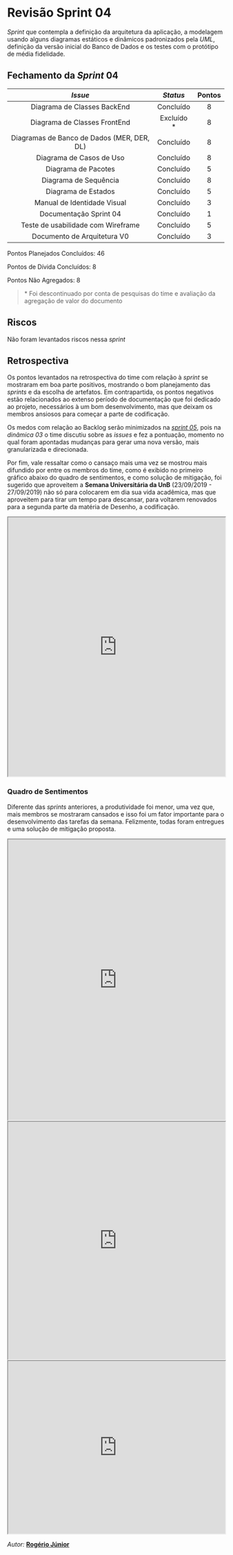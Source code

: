 # Revisão Sprint 04

*Sprint* que contempla a definição da arquitetura da aplicação, a modelagem usando alguns diagramas estáticos e dinâmicos padronizados pela *UML*, definição da versão inicial do Banco de Dados e os testes com o protótipo de média fidelidade.

## Fechamento da _Sprint_ 04      


| _Issue_ | _Status_ | Pontos |
| :-----: | :------: | :----: |
| Diagrama de Classes BackEnd | Concluído | 8 |
| Diagrama de Classes FrontEnd | Excluído * | 8 |
| Diagramas de Banco de Dados (MER, DER, DL) | Concluído | 8 |
| Diagrama de Casos de Uso | Concluído | 8 |
| Diagrama de Pacotes | Concluído | 5 | Concluído | 
| Diagrama de Sequência | Concluído | 8 |
| Diagrama de Estados | Concluído | 5 |
| Manual de Identidade Visual | Concluído | 3 |
| Documentação Sprint 04 | Concluído | 1 |
| Teste de usabilidade com Wireframe | Concluído | 5 |
| Documento de Arquitetura V0 | Concluído | 3 |

Pontos Planejados Concluídos: 46

Pontos de Dívida Concluídos:  8   

Pontos Não Agregados: 8

> \* Foi descontinuado por conta de pesquisas do time e avaliação da agregação de valor do documento

## Riscos    

Não foram levantados riscos nessa *sprint*

## Retrospectiva

Os pontos levantados na retrospectiva do time com relação à *sprint* se mostraram em boa parte positivos, mostrando o bom planejamento das *sprints* e da escolha de artefatos. Em contrapartida, os pontos negativos estão relacionados ao extenso período de documentação que foi dedicado ao projeto, necessários à um bom desenvolvimento, mas que deixam os membros ansiosos para começar a parte de codificação.

Os medos com relação ao Backlog serão minimizados na *[sprint 05](docs/iniciativas-extras/documentacao_sprints/plaining_05.md)*, pois na *dinâmica 03* o time discutiu sobre as *issues* e fez a pontuação, momento no qual foram apontadas mudanças para gerar uma nova versão, mais granularizada e direcionada.

Por fim, vale ressaltar como o cansaço mais uma vez se mostrou mais difundido por entre os membros do time, como é exibido no primeiro gráfico abaixo do quadro de sentimentos, e como solução de mitigação, foi sugerido que aproveitem a **Semana Universitária da UnB** (23/09/2019 - 27/09/2019) não só para colocarem em dia sua vida acadêmica, mas que aproveitem para tirar um tempo para descansar, para voltarem renovados para a segunda parte da matéria de Desenho, a codificação.

<iframe src="https://docs.google.com/spreadsheets/d/e/2PACX-1vRqUZ1d6YQIwFiUx0MoWwVzN30uPomB4DB7b-5VBF7mz3lSvnxWr9EGD8fd5I4I414CypesSnoi5hJc/pubhtml?gid=8113629&single=true" width="100%" height="600px"></iframe>

### Quadro de Sentimentos

Diferente das *sprints* anteriores, a produtividade foi menor, uma vez que, mais membros se mostraram cansados e isso foi um fator importante para o desenvolvimento das tarefas da semana. Felizmente, todas foram entregues e uma solução de mitigação proposta.

<iframe src="https://docs.google.com/spreadsheets/d/e/2PACX-1vTCi50PjVIcno1S4pHK7rwji2MFbxJF53iYGnTs7WUNLNvE27HHLNfFlsCh3wiNMZvseopMCvagD3-I/pubchart?oid=718372073&format=interactive" width="100%" height="650px"></iframe>

<iframe src="https://docs.google.com/spreadsheets/d/e/2PACX-1vQkmreugxEeCvz7vA6DvWdZPITI3DHEceQe1YxgnDS8PCFgB7ZXbUJh--b5Sfm1KVFoWPPCRoqAnWgp/pubchart?oid=991505867&format=interactive" width="100%" height="550px"></iframe>

<iframe src="https://docs.google.com/spreadsheets/d/e/2PACX-1vTQc0fUk1XPc1xZp0cgnfcYU5CT0Do2hNvgCCW8HrlH4QBHtrLE7vOPHEFylxwO3Zwxe3zAhnpgugnh/pubchart?oid=124558740&format=interactive" width="100%" height="400px"></iframe>


*Autor:* **[Rogério Júnior](https://github.com/rogerioo)**